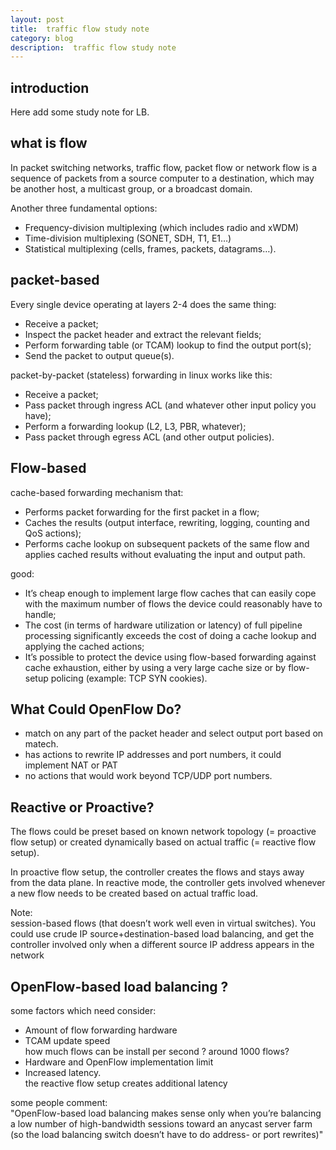 ```yaml
---
layout: post
title:  traffic flow study note
category: blog
description:  traffic flow study note
---
```



## introduction
Here add some study note for LB.

##  what is flow

In packet switching networks, traffic flow, packet flow or network flow is a sequence of packets from a source computer to a destination, which may be another host, a multicast group, or a broadcast domain.

Another three fundamental options:

 * Frequency-division multiplexing (which includes radio and xWDM)
 * Time-division multiplexing (SONET, SDH, T1, E1…)
 * Statistical multiplexing (cells, frames, packets, datagrams…).

## packet-based

 Every single device operating at layers 2-4 does the same thing:

  * Receive a packet;
  * Inspect the packet header and extract the relevant fields;
  * Perform forwarding table (or TCAM) lookup to find the output port(s);
  * Send the packet to output queue(s).

packet-by-packet (stateless) forwarding in linux works like this:

  * Receive a packet;
  * Pass packet through ingress ACL (and whatever other input policy you have);
  * Perform a forwarding lookup (L2, L3, PBR, whatever);
  * Pass packet through egress ACL (and other output policies).

## Flow-based

cache-based forwarding mechanism that:  

  * Performs packet forwarding for the first packet in a flow;
  * Caches the results (output interface, rewriting, logging, counting and QoS actions);
  * Performs cache lookup on subsequent packets of the same flow and applies cached results without evaluating the input and output path.

good:  

  * It’s cheap enough to implement large flow caches that can easily cope with the maximum number of flows the device could reasonably have to handle;
  * The cost (in terms of hardware utilization or latency) of full pipeline processing significantly exceeds the cost of doing a cache lookup and applying the cached actions;
  * It’s possible to protect the device using flow-based forwarding against cache exhaustion, either by using a very large cache size or by flow-setup policing (example: TCP SYN cookies).  

## What Could OpenFlow Do?

  * match on any part of the packet header and select output port based on matech.
  * has actions to rewrite IP addresses and port numbers, it could implement NAT or PAT
  * no actions that would work beyond TCP/UDP port numbers.

##  Reactive or Proactive?  
The flows could be preset based on known network topology (= proactive flow setup) or created dynamically based on actual traffic (= reactive flow setup).  

In proactive flow setup, the controller creates the flows and stays away from the data plane. In reactive mode, the controller gets involved whenever a new flow needs to be created based on actual traffic load.

Note:  
session-based flows (that doesn’t work well even in virtual switches). You could use crude IP source+destination-based load balancing, and get the controller involved only when a different source IP address appears in the network

## OpenFlow-based load balancing ?
some factors which need consider:  

  * Amount of flow forwarding hardware
  * TCAM update speed  
    how much flows can be install per second ? around 1000 flows?
  * Hardware and OpenFlow implementation limit
  * Increased latency.  
    the reactive flow setup creates additional latency

some people comment:  
"OpenFlow-based load balancing makes sense only when you’re balancing a low number of high-bandwidth sessions toward an anycast server farm (so the load balancing switch doesn’t have to do address- or port rewrites)"    
